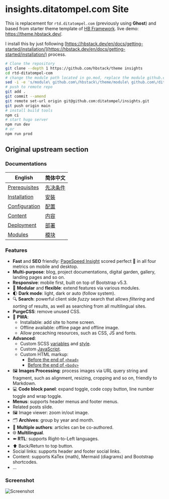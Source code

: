 # insights.ditatompel.com Site

This is replacement for `rtd.ditatompel.com` (previously using **Ghost**) and based from starter theme template of [HB Framework](https://hbstack.dev/). live demo: https://theme.hbstack.dev/.

I install this by just following [https://hbstack.dev/en/docs/getting-started/installation/](https://hbstack.dev/en/docs/getting-started/installation/) process.

```bash
# Clone the repository
git clone --depth 1 https://github.com/hbstack/theme insights
cd rtd-ditatompel-com
# change the module path located in go.mod, replace the module github.com/hbstack/theme with this repo : github.com/ditatompel/insights.
sed -i -e 's/module\ github.com\/hbstack\/theme/module\ github.com\/ditatompel\/insights/' go.mod
# push to remote repo
git add .
git commit --amend
git remote set-url origin git@github.com:ditatompel/insights.git
git push origin main
# install build tools
npm ci
# start hugo server
npm run dev
# or 
npm run prod
```

## Original upstream section
### Documentations

| English | 简体中文 |
| ------- | -------- |
| [Prerequisites](https://hbstack.dev/en/docs/getting-started/prerequisites/) | [先决条件](https://hbstack.dev/zh-hans/docs/getting-started/prerequisites/) |
| [Installation](https://hbstack.dev/en/docs/getting-started/installation/) | [安裝](https://hbstack.dev/zh-hans/docs/getting-started/installation/) |
| [Configuration](https://hbstack.dev/en/docs/configuration/) | [配置](https://hbstack.dev/zh-hans/docs/configuration/) |
| [Content](https://hbstack.dev/en/docs/content/) | [内容](https://hbstack.dev/zh-hans/docs/content/) |
| [Deployment](https://hbstack.dev/en/docs/deployment/) | [部署](https://hbstack.dev/zh-hans/docs/deployment/) |
| [Modules](https://hbstack.dev/en/docs/modules/) | [模块](https://hbstack.dev/zh-hans/docs/modules/) |

### Features

- **Fast** and **SEO** friendly: [PageSpeed Insight](https://pagespeed.web.dev/analysis?url=https://theme.hbstack.dev/en/) scored perfect :100: in all four metrics on mobile and desktop.
- **Multi-purpose**: blog, project documentations, digital garden, gallery, landing pages and so on.
- **Responsive**: mobile first, built on top of Bootstrap v5.3.
- :ice_cube: **Modular** and **flexible**: extend features via various modules.
- :first_quarter_moon: **Dark mode**: light, dark or auto (follow system).
- :mag: **Search**: powerful client side *fuzzy* search that allows *filtering* and *sorting* of results, as well as searching from all multilingual sites.
- **PurgeCSS**: remove unused CSS.
- :rocket: **PWA**:
  - Installable: add site to home screen.
  - Offline available: offline page and offline image.
  - Allow precaching resources, such as CSS, JS and fonts.
- **Advanced**:
  - Custom SCSS [variables](https://github.com/hbstack/theme/blob/main/assets/hb/modules/custom/scss/variables.tmpl.scss) and [style](https://github.com/hbstack/theme/blob/main/assets/hb/modules/custom/scss/index.scss).
  - Custom [JavaScript](https://github.com/hbstack/theme/blob/main/assets/hb/modules/custom/js/index.ts).
  - Custom HTML markup:
    - [Before the end of `<head>`](https://github.com/hbstack/theme/blob/main/layouts/partials/hugopress/modules/hb-custom/hooks/head-end.html)
    - [Before the end of `<body>`](https://github.com/hbstack/theme/blob/main/layouts/partials/hugopress/modules/hb-custom/hooks/body-end.html)
- :framed_picture: **Images Processing**: process images via URL query string and fragment, such as alignment, resizing, cropping and so on, friendly to Markdown.
- :computer: **Code block panel**: expand toggle, code copy button, line number toggle and wrap toggle.
- **Menus**: supports header menus and footer menus.
- Related posts slide.
- :framed_picture: Image viewer: zoom in/out image.
- :card_index_dividers:	**Archives**: group by year and month.
- :memo: **Multiple authors**: articles can be co-authored.
- :globe_with_meridians: **Multilingual**.
- :arrow_left: **RTL**: supports Right-to-Left languages.
- :arrow_up: Back/Return to top button.
- Social links: supports header and footer social links.
- Content: supports KaTex (math), Mermaid (diagrams) and Bootstrap shortcodes.
- ...

### Screenshot

![Screenshot](https://raw.githubusercontent.com/hbstack/theme/main/images/screenshot.png)
